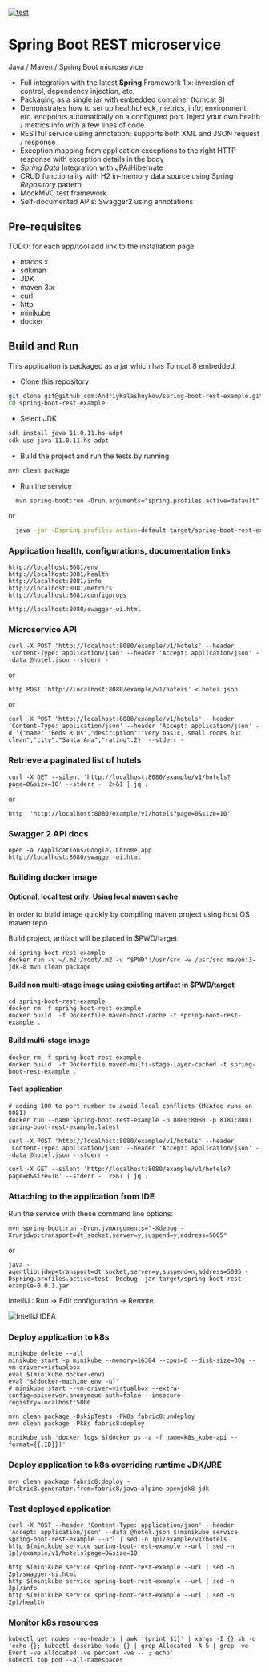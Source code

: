 [![test](https://github.com/AndriyKalashnykov/spring-boot-rest-example/actions/workflows/test.yml/badge.svg)](https://github.com/AndriyKalashnykov/spring-boot-rest-example/actions/workflows/test.yml)
# Spring Boot REST microservice

Java / Maven / Spring Boot microservice

* Full integration with the latest **Spring** Framework 1.x: inversion of control, dependency injection, etc.
* Packaging as a single jar with embedded container (tomcat 8)
* Demonstrates how to set up healthcheck, metrics, info, environment, etc. endpoints automatically on a configured port. Inject your own health / metrics info with a few lines of code.
* RESTful service using annotation: supports both XML and JSON request / response
* Exception mapping from application exceptions to the right HTTP response with exception details in the body
* *Spring Data* Integration with JPA/Hibernate
* CRUD functionality with H2 in-memory data source using Spring *Repository* pattern
* MockMVC test framework
* Self-documented APIs: Swagger2 using annotations

## Pre-requisites

TODO: for each app/tool add link to the installation page

- macos x
- sdkman
- JDK
- maven 3.x
- curl
- http
- minikube
- docker

## Build and Run

This application is packaged as a jar which has Tomcat 8 embedded.

* Clone this repository

```bash
git clone git@github.com:AndriyKalashnykov/spring-boot-rest-example.git
cd spring-boot-rest-example
```
* Select JDK

```bash
sdk install java 11.0.11.hs-adpt
sdk use java 11.0.11.hs-adpt
```
* Build the project and run the tests by running

```bash
mvn clean package
```
* Run the service

```
  mvn spring-boot:run -Drun.arguments="spring.profiles.active=default"
```
or
```bash
  java -jar -Dspring.profiles.active=default target/spring-boot-rest-example-0.0.1.jar
```

### Application health, configurations, documentation links

```
http://localhost:8081/env
http://localhost:8081/health
http://localhost:8081/info
http://localhost:8081/metrics
http://localhost:8081/configprops

http://localhost:8080/swagger-ui.html
```

### Microservice API

```
curl -X POST 'http://localhost:8080/example/v1/hotels' --header 'Content-Type: application/json' --header 'Accept: application/json' --data @hotel.json --stderr -
```
or
```
http POST 'http://localhost:8080/example/v1/hotels' < hotel.json
```
or
```
curl -X POST 'http://localhost:8080/example/v1/hotels' --header 'Content-Type: application/json' --header 'Accept: application/json' -d '{"name":"Beds R Us","description":"Very basic, small rooms but clean","city":"Santa Ana","rating":2}' --stderr -
```

### Retrieve a paginated list of hotels

```
curl -X GET --silent 'http://localhost:8080/example/v1/hotels?page=0&size=10' --stderr -  2>&1 | jq .
```
or
```
http  'http://localhost:8080/example/v1/hotels?page=0&size=10'
```
### Swagger 2 API docs

```
open -a /Applications/Google\ Chrome.app http://localhost:8080/swagger-ui.html
```


### Building docker image


#### Optional, local test only: Using local maven cache

  In order to build image quickly by compiling maven project using host OS  maven repo

  Build project, artifact will be placed in $PWD/target

  ```
  cd spring-boot-rest-example
  docker run -v ~/.m2:/root/.m2 -v "$PWD":/usr/src -w /usr/src maven:3-jdk-8 mvn clean package
  ```

  #### Build non multi-stage image using existing artifact in $PWD/target

  ```
  cd spring-boot-rest-example
  docker rm -f spring-boot-rest-example
  docker build  -f Dockerfile.maven-host-cache -t spring-boot-rest-example .
  ```

  #### Build  multi-stage image  

  ```
  docker rm -f spring-boot-rest-example
  docker build  -f Dockerfile.maven-multi-stage-layer-cached -t spring-boot-rest-example .
  ```


  #### Test application

  ```
  # adding 100 to port number to avoid local conflicts (McAfee runs on 8081)
  docker run --name spring-boot-rest-example -p 8080:8080 -p 8181:8081 spring-boot-rest-example:latest

  curl -X POST 'http://localhost:8080/example/v1/hotels' --header 'Content-Type: application/json' --header 'Accept: application/json' --data @hotel.json --stderr -

  curl -X GET --silent 'http://localhost:8080/example/v1/hotels?page=0&size=10' --stderr -  2>&1 | jq .

  ```

### Attaching to the application from IDE

Run the service with these command line options:

```
mvn spring-boot:run -Drun.jvmArguments="-Xdebug -Xrunjdwp:transport=dt_socket,server=y,suspend=y,address=5005"
```
or

```
java -agentlib:jdwp=transport=dt_socket,server=y,suspend=n,address=5005 -Dspring.profiles.active=test -Ddebug -jar target/spring-boot-rest-example-0.0.1.jar
```

IntelliJ : Run -> Edit configuration -> Remote.

![IntelliJ IDEA](./img/idea-remote.png)

### Deploy application to k8s

```
minikube delete --all
minikube start -p minikube --memory=16384 --cpus=6 --disk-size=30g --vm-driver=virtualbox
eval $(minikube docker-env)
eval "$(docker-machine env -u)"
# minikube start --vm-driver=virtualbox --extra-config=apiserver.anonymous-auth=false --insecure-registry=localhost:5000

mvn clean package -DskipTests -Pk8s fabric8:undeploy
mvn clean package -Pk8s fabric8:deploy

minikube ssh 'docker logs $(docker ps -a -f name=k8s_kube-api --format={{.ID}})'
```

### Deploy application to k8s overriding runtime JDK/JRE
```
mvn clean package fabric8:deploy -Dfabric8.generator.from=fabric8/java-alpine-openjdk8-jdk
```

### Test deployed application

```
curl -X POST --header 'Content-Type: application/json' --header 'Accept: application/json' --data @hotel.json $(minikube service spring-boot-rest-example --url | sed -n 1p)/example/v1/hotels
http $(minikube service spring-boot-rest-example --url | sed -n 1p)/example/v1/hotels?page=0&size=10

http $(minikube service spring-boot-rest-example --url | sed -n 2p)/swagger-ui.html
http $(minikube service spring-boot-rest-example --url | sed -n 2p)/info
http $(minikube service spring-boot-rest-example --url | sed -n 2p)/health
```

### Monitor k8s resources
```
kubectl get nodes --no-headers | awk '{print $1}' | xargs -I {} sh -c 'echo {}; kubectl describe node {} | grep Allocated -A 5 | grep -ve Event -ve Allocated -ve percent -ve -- ; echo'
kubectl top pod --all-namespaces
```
